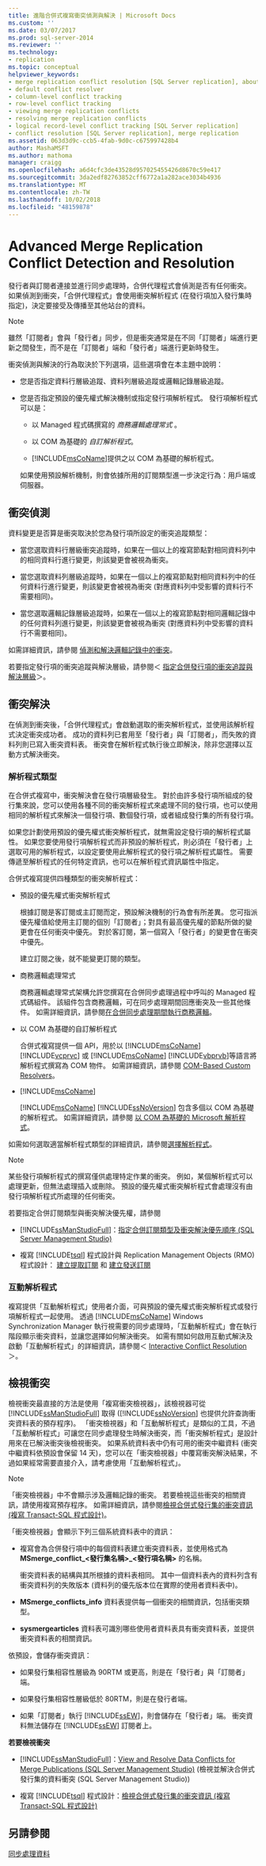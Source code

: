 ```yaml
---
title: 進階合併式複寫衝突偵測與解決 | Microsoft Docs
ms.custom: ''
ms.date: 03/07/2017
ms.prod: sql-server-2014
ms.reviewer: ''
ms.technology:
- replication
ms.topic: conceptual
helpviewer_keywords:
- merge replication conflict resolution [SQL Server replication], about conflict resolution
- default conflict resolver
- column-level conflict tracking
- row-level conflict tracking
- viewing merge replication conflicts
- resolving merge replication conflicts
- logical record-level conflict tracking [SQL Server replication]
- conflict resolution [SQL Server replication], merge replication
ms.assetid: 063d3d9c-ccb5-4fab-9d0c-c675997428b4
author: MashaMSFT
ms.author: mathoma
manager: craigg
ms.openlocfilehash: a6d4cfc3de43528d957025455426d8670c59e417
ms.sourcegitcommit: 3da2edf82763852cff6772a1a282ace3034b4936
ms.translationtype: MT
ms.contentlocale: zh-TW
ms.lasthandoff: 10/02/2018
ms.locfileid: "48159878"
---
```

# <a name="advanced-merge-replication-conflict-detection-and-resolution"></a>Advanced Merge Replication Conflict Detection and Resolution
  發行者與訂閱者連接並進行同步處理時，合併代理程式會偵測是否有任何衝突。 如果偵測到衝突，「合併代理程式」會使用衝突解析程式 (在發行項加入發行集時指定)，決定要接受及傳播至其他站台的資料。  
  
> [!NOTE]  
>  雖然「訂閱者」會與「發行者」同步，但是衝突通常是在不同「訂閱者」端進行更新之間發生，而不是在「訂閱者」端和「發行者」端進行更新時發生。  
  
 衝突偵測與解決的行為取決於下列選項，這些選項會在本主題中說明：  
  
-   您是否指定資料行層級追蹤、資料列層級追蹤或邏輯記錄層級追蹤。  
  
-   您是否指定預設的優先權式解決機制或指定發行項解析程式。 發行項解析程式可以是：  
  
    -   以 Managed 程式碼撰寫的 *商務邏輯處理常式* 。  
  
    -   以 COM 為基礎的 *自訂解析程式*。  
  
    -   [!INCLUDE[msCoName](../../../includes/msconame-md.md)]提供之以 COM 為基礎的解析程式。  
  
     如果使用預設解析機制，則會依據所用的訂閱類型進一步決定行為：用戶端或伺服器。  
  
## <a name="conflict-detection"></a>衝突偵測  
 資料變更是否算是衝突取決於您為發行項所設定的衝突追蹤類型：  
  
-   當您選取資料行層級衝突追蹤時，如果在一個以上的複寫節點對相同資料列中的相同資料行進行變更，則該變更會被視為衝突。  
  
-   當您選取資料列層級追蹤時，如果在一個以上的複寫節點對相同資料列中的任何資料行進行變更，則該變更會被視為衝突 (對應資料列中受影響的資料行不需要相同)。  
  
-   當您選取邏輯記錄層級追蹤時，如果在一個以上的複寫節點對相同邏輯記錄中的任何資料列進行變更，則該變更會被視為衝突 (對應資料列中受影響的資料行不需要相同)。  
  
 如需詳細資訊，請參閱 [偵測和解決邏輯記錄中的衝突](advanced-merge-replication-conflict-resolving-in-logical-record.md)。  
  
 若要指定發行項的衝突追蹤與解決層級，請參閱＜ [指定合併發行項的衝突追蹤與解決層級](../publish/specify-the-conflict-tracking-and-resolution-level-for-merge-articles.md)＞。  
  
## <a name="conflict-resolution"></a>衝突解決  
 在偵測到衝突後，「合併代理程式」會啟動選取的衝突解析程式，並使用該解析程式決定衝突成功者。 成功的資料列已套用至「發行者」與「訂閱者」，而失敗的資料列則已寫入衝突資料表。 衝突會在解析程式執行後立即解決，除非您選擇以互動方式解決衝突。  
  
### <a name="resolver-types"></a>解析程式類型  
 在合併式複寫中，衝突解決會在發行項層級發生。 對於由許多發行項所組成的發行集來說，您可以使用各種不同的衝突解析程式來處理不同的發行項，也可以使用相同的解析程式來解決一個發行項、數個發行項，或者組成發行集的所有發行項。  
  
 如果您計劃使用預設的優先權式衝突解析程式，就無需設定發行項的解析程式屬性。 如果您要使用發行項解析程式而非預設的解析程式，則必須在「發行者」上選取可用的解析程式，以設定要使用此解析程式的發行項之解析程式屬性。 需要傳遞至解析程式的任何特定資訊，也可以在解析程式資訊屬性中指定。  
  
 合併式複寫提供四種類型的衝突解析程式：  
  
-   預設的優先權式衝突解析程式  
  
     根據訂閱是客訂閱或主訂閱而定，預設解決機制的行為會有所差異。 您可指派優先權值給使用主訂閱的個別「訂閱者」；對具有最高優先權的節點所做的變更會在任何衝突中優先。 對於客訂閱，第一個寫入「發行者」的變更會在衝突中優先。  
  
     建立訂閱之後，就不能變更訂閱的類型。  
  
-   商務邏輯處理常式  
  
     商務邏輯處理常式架構允許您撰寫在合併同步處理過程中呼叫的 Managed 程式碼組件。 該組件包含商務邏輯，可在同步處理期間回應衝突及一些其他條件。 如需詳細資訊，請參閱[在合併同步處理期間執行商務邏輯](execute-business-logic-during-merge-synchronization.md)。  
  
-   以 COM 為基礎的自訂解析程式  
  
     合併式複寫提供一個 API，用於以 [!INCLUDE[msCoName](../../../includes/msconame-md.md)] [!INCLUDE[vcprvc](../../../includes/vcprvc-md.md)] 或 [!INCLUDE[msCoName](../../../includes/msconame-md.md)] [!INCLUDE[vbprvb](../../../includes/vbprvb-md.md)]等語言將解析程式撰寫為 COM 物件。 如需詳細資訊，請參閱 [COM-Based Custom Resolvers](advanced-merge-replication-conflict-com-based-custom-resolvers.md)。  
  
-   [!INCLUDE[msCoName](../../../includes/msconame-md.md)]  
  
     [!INCLUDE[msCoName](../../../includes/msconame-md.md)] [!INCLUDE[ssNoVersion](../../../includes/ssnoversion-md.md)] 包含多個以 COM 為基礎的解析程式。 如需詳細資訊，請參閱 [以 COM 為基礎的 Microsoft 解析程式](advanced-merge-replication-conflict-com-based-resolvers.md)。  
  
 如需如何選取適當解析程式類型的詳細資訊，請參閱[選擇解析程式](advanced-merge-replication-conflict-choose-a-resolver.md)。  
  
> [!NOTE]  
>  某些發行項解析程式的撰寫僅供處理特定作業的衝突。 例如，某個解析程式可以處理更新，但無法處理插入或刪除。 預設的優先權式衝突解析程式會處理沒有由發行項解析程式所處理的任何衝突。  
  
 若要指定合併訂閱類型與衝突解決優先權，請參閱  
  
-   [!INCLUDE[ssManStudioFull](../../../includes/ssmanstudiofull-md.md)]：[指定合併訂閱類型及衝突解決優先順序 &#40;SQL Server Management Studio&#41;](../specify-a-merge-subscription-type-and-conflict-resolution-priority.md)  
  
-   複寫 [!INCLUDE[tsql](../../../includes/tsql-md.md)] 程式設計與 Replication Management Objects (RMO) 程式設計： [建立提取訂閱](../create-a-pull-subscription.md) 和 [建立發送訂閱](../create-a-push-subscription.md)  
  
### <a name="interactive-resolver"></a>互動解析程式  
 複寫提供「互動解析程式」使用者介面，可與預設的優先權式衝突解析程式或發行項解析程式一起使用。 透過 [!INCLUDE[msCoName](../../../includes/msconame-md.md)] Windows Synchronization Manager 執行視需要的同步處理時，「互動解析程式」會在執行階段顯示衝突資料，並讓您選擇如何解決衝突。 如需有關如何啟用互動式解決及啟動「互動解析程式」的詳細資訊，請參閱＜ [Interactive Conflict Resolution](advanced-merge-replication-conflict-interactive-resolution.md)＞。  
  
## <a name="viewing-conflicts"></a>檢視衝突  
 檢視衝突最直接的方法是使用「複寫衝突檢視器」，該檢視器可從 [!INCLUDE[ssManStudioFull](../../../includes/ssmanstudiofull-md.md)] 取得 ([!INCLUDE[ssNoVersion](../../../includes/ssnoversion-md.md)] 也提供允許查詢衝突資料表的預存程序)。 「衝突檢視器」和「互動解析程式」是類似的工具，不過「互動解析程式」可讓您在同步處理發生時解決衝突，而「衝突解析程式」是設計用來在已解決衝突後檢視衝突。 如果系統資料表中仍有可用的衝突中繼資料 (衝突中繼資料依預設會保留 14 天)，您可以在「衝突檢視器」中覆寫衝突解決結果，不過如果經常需要直接介入，請考慮使用「互動解析程式」。  
  
> [!NOTE]  
>  「衝突檢視器」中不會顯示涉及邏輯記錄的衝突。 若要檢視這些衝突的相關資訊，請使用複寫預存程序。 如需詳細資訊，請參閱[檢視合併式發行集的衝突資訊 &#40;複寫 Transact-SQL 程式設計&#41;](../view-conflict-information-for-merge-publications.md)。  
  
 「衝突檢視器」會顯示下列三個系統資料表中的資訊：  
  
-   複寫會為合併發行項中的每個資料表建立衝突資料表，並使用格式為 **MSmerge_conflict_\<發行集名稱>_\<發行項名稱>** 的名稱。  
  
     衝突資料表的結構與其所根據的資料表相同。 其中一個資料表內的資料列含有衝突資料列的失敗版本 (資料列的優先版本位在實際的使用者資料表中)。  
  
-   **MSmerge_conflicts_info** 資料表提供每一個衝突的相關資訊，包括衝突類型。  
  
-   **sysmergearticles** 資料表可識別哪些使用者資料表具有衝突資料表，並提供衝突資料表的相關資訊。  
  
 依預設，會儲存衝突資訊：  
  
-   如果發行集相容性層級為 90RTM 或更高，則是在「發行者」與「訂閱者」端。  
  
-   如果發行集相容性層級低於 80RTM，則是在發行者端。  
  
-   如果「訂閱者」執行 [!INCLUDE[ssEW](../../../includes/ssew-md.md)]，則會儲存在「發行者」端。 衝突資料無法儲存在 [!INCLUDE[ssEW](../../../includes/ssew-md.md)] 訂閱者上。  
  
 **若要檢視衝突**  
  
-   [!INCLUDE[ssManStudioFull](../../../includes/ssmanstudiofull-md.md)]：[View and Resolve Data Conflicts for Merge Publications &#40;SQL Server Management Studio&#41;](../view-and-resolve-data-conflicts-for-merge-publications.md) (檢視並解決合併式發行集的資料衝突 &#40;SQL Server Management Studio&#41;)  
  
-   複寫 [!INCLUDE[tsql](../../../includes/tsql-md.md)] 程式設計：[檢視合併式發行集的衝突資訊 &#40;複寫 Transact-SQL 程式設計&#41;](../view-conflict-information-for-merge-publications.md)  
  
## <a name="see-also"></a>另請參閱  
 [同步處理資料](../synchronize-data.md)  
  
  
